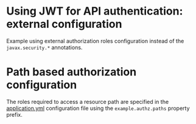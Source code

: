 # Using JWT for API authentication: external configuration

Example using external authorization roles configuration instead of the `javax.security.*` annotations.

# Path based authorization configuration

The roles required to access a resource path are specified in the [application.yml](application.yml) configuration file using the `example.authz.paths` property prefix.

